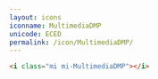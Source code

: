 ```yaml
---
layout: icons
iconname: MultimediaDMP
unicode: ECED
permalink: /icon/MultimediaDMP/
---
```


``` html
<i class="mi mi-MultimediaDMP"></i>
```
